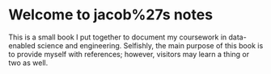 # Welcome to jacob%27s notes

This is a small book I put together to document my coursework in data-enabled science and engineering. Selfishly, the main purpose of this book is to provide myself with references; however, visitors may learn a thing or two as well.

```{tableofcontents}
```
